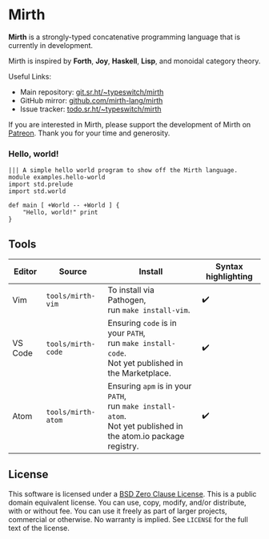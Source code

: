# Mirth

**Mirth** is a strongly-typed concatenative programming language that is currently in development.

Mirth is inspired by **Forth**, **Joy**, **Haskell**, **Lisp**, and monoidal category theory.

Useful Links:

- Main repository: [git.sr.ht/~typeswitch/mirth](https://git.sr.ht/~typeswitch/mirth)
- GitHub mirror: [github.com/mirth-lang/mirth](https://github.com/mirth-lang/mirth)
- Issue tracker: [todo.sr.ht/~typeswitch/mirth](https://todo.sr.ht/~typeswitch/mirth)

If you are interested in Mirth, please support the development of Mirth on [Patreon](https://patreon.com/typeswitch). Thank you for your time and generosity.

### Hello, world!

```mirth
||| A simple hello world program to show off the Mirth language.
module examples.hello-world
import std.prelude
import std.world

def main [ +World -- +World ] {
    "Hello, world!" print
}
```

## Tools

| Editor       | Source | Install                                                                                                                    | Syntax highlighting |
| ------------ | ------- | -------------------------------------------------------------------------------------------------------------------------- | ------------------- |
| Vim          | `tools/mirth-vim` | To install via Pathogen,           </br> run `make install-vim`.                                                           | ✔️  |
| VS Code      | `tools/mirth-code` | Ensuring `code` is in your `PATH`, </br> run `make install-code`. </br> Not yet published in the Marketplace.              | ✔️ |
| Atom         | `tools/mirth-atom` | Ensuring `apm` is in your `PATH`,  </br> run `make install-atom`. </br> Not yet published in the atom.io package registry. | ✔️ |

## License

This software is licensed under a [BSD Zero Clause License](https://en.wikipedia.org/wiki/BSD_licenses#0-clause_license_(%22BSD_Zero_Clause_License%22)). This is a public domain equivalent license. You can use, copy, modify, and/or distribute, with or without fee. You can use it freely as part of larger projects, commercial or otherwise. No warranty is implied. See `LICENSE` for the full text of the license.
